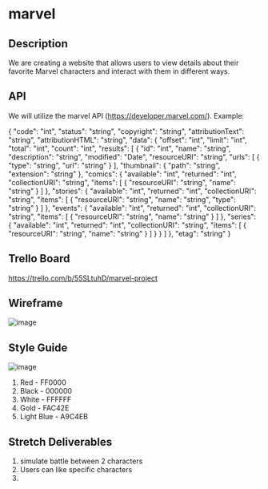 # marvel

## Description
We are creating a website that allows users to view details about their favorite Marvel characters and interact with them in different ways.

## API
We will utilize the marvel API (https://developer.marvel.com/). Example:

{
  "code": "int",
  "status": "string",
  "copyright": "string",
  "attributionText": "string",
  "attributionHTML": "string",
  "data": {
    "offset": "int",
    "limit": "int",
    "total": "int",
    "count": "int",
    "results": [
      {
        "id": "int",
        "name": "string",
        "description": "string",
        "modified": "Date",
        "resourceURI": "string",
        "urls": [
          {
            "type": "string",
            "url": "string"
          }
        ],
        "thumbnail": {
          "path": "string",
          "extension": "string"
        },
        "comics": {
          "available": "int",
          "returned": "int",
          "collectionURI": "string",
          "items": [
            {
              "resourceURI": "string",
              "name": "string"
            }
          ]
        },
        "stories": {
          "available": "int",
          "returned": "int",
          "collectionURI": "string",
          "items": [
            {
              "resourceURI": "string",
              "name": "string",
              "type": "string"
            }
          ]
        },
        "events": {
          "available": "int",
          "returned": "int",
          "collectionURI": "string",
          "items": [
            {
              "resourceURI": "string",
              "name": "string"
            }
          ]
        },
        "series": {
          "available": "int",
          "returned": "int",
          "collectionURI": "string",
          "items": [
            {
              "resourceURI": "string",
              "name": "string"
            }
          ]
        }
      }
    ]
  },
  "etag": "string"
}

## Trello Board
https://trello.com/b/55SLtuhD/marvel-project

## Wireframe
![image](https://github.com/tyjsmith1/marvel/assets/95344047/d3e6c0cc-2b4d-4b09-86db-fff8fa88f32d)


## Style Guide
![image](https://github.com/tyjsmith1/marvel/assets/95344047/ff797fdb-6b2a-4c5b-b703-d3cbfba9343d)

1) Red - FF0000
2) Black - 000000
3) White - FFFFFF
4) Gold - FAC42E
5) Light Blue - A9C4EB

## Stretch Deliverables
1) simulate battle between 2 characters
2) Users can like specific characters
3) 
